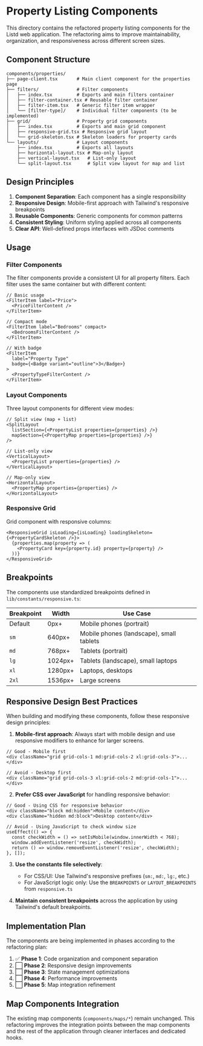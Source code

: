 # Property Listing Components

This directory contains the refactored property listing components for the Listd web application. The refactoring aims to improve maintainability, organization, and responsiveness across different screen sizes.

## Component Structure

```
components/properties/
├── page-client.tsx       # Main client component for the properties page
├── filters/              # Filter components
│   ├── index.tsx         # Exports and main filters container
│   ├── filter-container.tsx # Reusable filter container
│   ├── filter-item.tsx   # Generic filter item wrapper
│   └── [filter-type]/    # Individual filter components (to be implemented)
├── grid/                 # Property grid components
│   ├── index.tsx         # Exports and main grid component
│   ├── responsive-grid.tsx # Responsive grid layout
│   └── grid-skeleton.tsx # Skeleton loaders for property cards
└── layouts/              # Layout components
    ├── index.tsx         # Exports all layouts
    ├── horizontal-layout.tsx # Map-only layout
    ├── vertical-layout.tsx   # List-only layout
    └── split-layout.tsx      # Split view layout for map and list
```

## Design Principles

1. **Component Separation**: Each component has a single responsibility
2. **Responsive Design**: Mobile-first approach with Tailwind's responsive breakpoints
3. **Reusable Components**: Generic components for common patterns
4. **Consistent Styling**: Uniform styling applied across all components
5. **Clear API**: Well-defined props interfaces with JSDoc comments

## Usage

### Filter Components

The filter components provide a consistent UI for all property filters. Each filter uses the same container but with different content:

```tsx
// Basic usage
<FilterItem label="Price">
  <PriceFilterContent />
</FilterItem>

// Compact mode
<FilterItem label="Bedrooms" compact>
  <BedroomsFilterContent />
</FilterItem>

// With badge
<FilterItem 
  label="Property Type" 
  badge={<Badge variant="outline">3</Badge>}
>
  <PropertyTypeFilterContent />
</FilterItem>
```

### Layout Components

Three layout components for different view modes:

```tsx
// Split view (map + list)
<SplitLayout
  listSection={<PropertyList properties={properties} />}
  mapSection={<PropertyMap properties={properties} />}
/>

// List-only view
<VerticalLayout>
  <PropertyList properties={properties} />
</VerticalLayout>

// Map-only view
<HorizontalLayout>
  <PropertyMap properties={properties} />
</HorizontalLayout>
```

### Responsive Grid

Grid component with responsive columns:

```tsx
<ResponsiveGrid isLoading={isLoading} loadingSkeleton={<PropertyCardSkeleton />}>
  {properties.map(property => (
    <PropertyCard key={property.id} property={property} />
  ))}
</ResponsiveGrid>
```

## Breakpoints

The components use standardized breakpoints defined in `lib/constants/responsive.ts`:

| Breakpoint | Width       | Use Case                                 |
|------------|-------------|------------------------------------------|
| Default    | 0px+        | Mobile phones (portrait)                 |
| `sm`       | 640px+      | Mobile phones (landscape), small tablets |
| `md`       | 768px+      | Tablets (portrait)                       |
| `lg`       | 1024px+     | Tablets (landscape), small laptops       |
| `xl`       | 1280px+     | Laptops, desktops                        |
| `2xl`      | 1536px+     | Large screens                            |

## Responsive Design Best Practices

When building and modifying these components, follow these responsive design principles:

1. **Mobile-first approach**: Always start with mobile design and use responsive modifiers to enhance for larger screens.

```tsx
// Good - Mobile first
<div className="grid grid-cols-1 md:grid-cols-2 xl:grid-cols-3">...</div>

// Avoid - Desktop first
<div className="grid grid-cols-3 xl:grid-cols-2 md:grid-cols-1">...</div>
```

2. **Prefer CSS over JavaScript** for handling responsive behavior:

```tsx
// Good - Using CSS for responsive behavior
<div className="block md:hidden">Mobile content</div>
<div className="hidden md:block">Desktop content</div>

// Avoid - Using JavaScript to check window size
useEffect(() => {
  const checkWidth = () => setIsMobile(window.innerWidth < 768);
  window.addEventListener('resize', checkWidth);
  return () => window.removeEventListener('resize', checkWidth);
}, []);
```

3. **Use the constants file selectively**:
   - For CSS/UI: Use Tailwind's responsive prefixes (`sm:`, `md:`, `lg:`, etc.)
   - For JavaScript logic only: Use the `BREAKPOINTS` or `LAYOUT_BREAKPOINTS` from `responsive.ts`

4. **Maintain consistent breakpoints** across the application by using Tailwind's default breakpoints.

## Implementation Plan

The components are being implemented in phases according to the refactoring plan:

1. ✅ **Phase 1**: Code organization and component separation 
2. ⬜ **Phase 2**: Responsive design improvements
3. ⬜ **Phase 3**: State management optimizations
4. ⬜ **Phase 4**: Performance improvements
5. ⬜ **Phase 5**: Map integration refinement

## Map Components Integration

The existing map components (`components/maps/*`) remain unchanged. This refactoring improves the integration points between the map components and the rest of the application through cleaner interfaces and dedicated hooks. 
